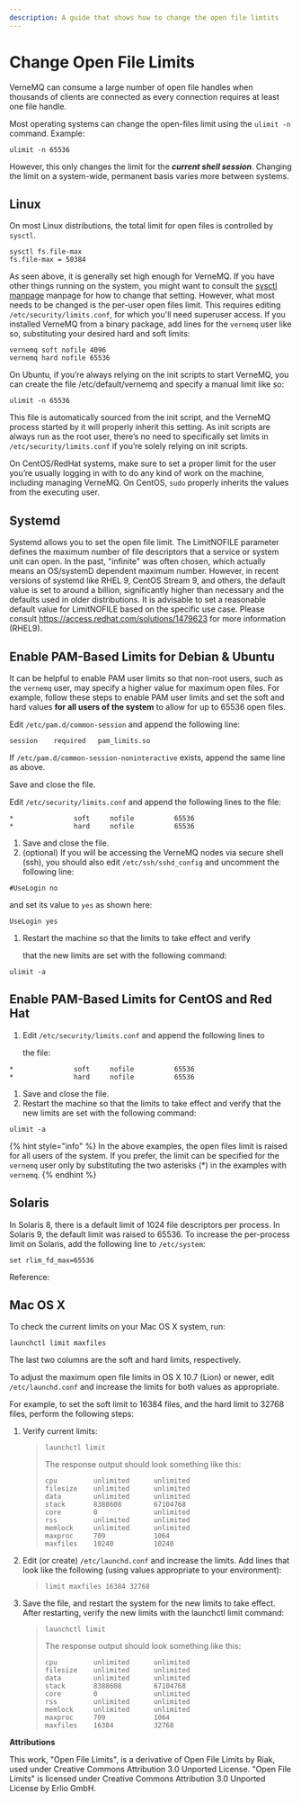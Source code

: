 ```yaml
---
description: A guide that shows how to change the open file limtits
---
```


# Change Open File Limits

VerneMQ can consume a large number of open file handles when thousands of clients are connected as every connection requires at least one file handle.

Most operating systems can change the open-files limit using the `ulimit -n` command. Example:

```text
ulimit -n 65536
```

However, this only changes the limit for the _**current shell session**_. Changing the limit on a system-wide, permanent basis varies more between systems.

## Linux

On most Linux distributions, the total limit for open files is controlled by `sysctl`.

```text
sysctl fs.file-max
fs.file-max = 50384
```

As seen above, it is generally set high enough for VerneMQ. If you have other things running on the system, you might want to consult the [sysctl manpage](http://linux.die.net/man/8/sysctl) manpage for how to change that setting. However, what most needs to be changed is the per-user open files limit. This requires editing `/etc/security/limits.conf`, for which you'll need superuser access. If you installed VerneMQ from a binary package, add lines for the `vernemq` user like so, substituting your desired hard and soft limits:

```text
vernemq soft nofile 4096
vernemq hard nofile 65536
```

On Ubuntu, if you’re always relying on the init scripts to start VerneMQ, you can create the file /etc/default/vernemq and specify a manual limit like so:

```text
ulimit -n 65536
```

This file is automatically sourced from the init script, and the VerneMQ process started by it will properly inherit this setting. As init scripts are always run as the root user, there’s no need to specifically set limits in `/etc/security/limits.conf` if you’re solely relying on init scripts.

On CentOS/RedHat systems, make sure to set a proper limit for the user you’re usually logging in with to do any kind of work on the machine, including managing VerneMQ. On CentOS, `sudo` properly inherits the values from the executing user.

## Systemd
Systemd allows you to set the open file limit. The LimitNOFILE parameter defines the maximum number of file descriptors that a service or system unit can open. In the past, "infinite" was often chosen, which actually means an OS/systemD dependent maximum number. However, in recent versions of systemd like RHEL 9, CentOS Stream 9, and others, the default value is set to around a billion, significantly higher than necessary and the defaults used in older distributions. It is advisable to set a reasonable default value for LimitNOFILE based on the specific use case. Please consult https://access.redhat.com/solutions/1479623 for more information (RHEL9).

## Enable PAM-Based Limits for Debian & Ubuntu

It can be helpful to enable PAM user limits so that non-root users, such as the `vernemq` user, may specify a higher value for maximum open files. For example, follow these steps to enable PAM user limits and set the soft and hard values **for all users of the system** to allow for up to 65536 open files.

Edit `/etc/pam.d/common-session` and append the following line:

```text
session    required   pam_limits.so
```

If `/etc/pam.d/common-session-noninteractive` exists, append the same line as above.

Save and close the file.

Edit `/etc/security/limits.conf` and append the following lines to the file:

```text
*               soft     nofile          65536
*               hard     nofile          65536
```

1. Save and close the file.
2. \(optional\) If you will be accessing the VerneMQ nodes via secure shell \(ssh\), you should also edit `/etc/ssh/sshd_config` and uncomment the following line:

```text
#UseLogin no
```

and set its value to `yes` as shown here:

```text
UseLogin yes
```

1. Restart the machine so that the limits to take effect and verify

   that the new limits are set with the following command:

```text
ulimit -a
```

## Enable PAM-Based Limits for CentOS and Red Hat

1. Edit `/etc/security/limits.conf` and append the following lines to

   the file:

```text
*               soft     nofile          65536
*               hard     nofile          65536
```

1. Save and close the file.
2. Restart the machine so that the limits to take effect and verify that the new limits are set with the following command:

```text
ulimit -a
```

{% hint style="info" %}
In the above examples, the open files limit is raised for all users of the system. If you prefer, the limit can be specified for the `vernemq` user only by substituting the two asterisks \(\*\) in the examples with `vernemq`.
{% endhint %}

## Solaris

In Solaris 8, there is a default limit of 1024 file descriptors per process. In Solaris 9, the default limit was raised to 65536. To increase the per-process limit on Solaris, add the following line to `/etc/system`:

```text
set rlim_fd_max=65536
```

Reference:

## Mac OS X

To check the current limits on your Mac OS X system, run:

```text
launchctl limit maxfiles
```

The last two columns are the soft and hard limits, respectively.

To adjust the maximum open file limits in OS X 10.7 \(Lion\) or newer, edit `/etc/launchd.conf` and increase the limits for both values as appropriate.

For example, to set the soft limit to 16384 files, and the hard limit to 32768 files, perform the following steps:

1. Verify current limits:

   > ```text
   > launchctl limit
   > ```
   >
   > The response output should look something like this:
   >
   > ```text
   > cpu         unlimited      unlimited
   > filesize    unlimited      unlimited
   > data        unlimited      unlimited
   > stack       8388608        67104768
   > core        0              unlimited
   > rss         unlimited      unlimited
   > memlock     unlimited      unlimited
   > maxproc     709            1064
   > maxfiles    10240          10240
   > ```

2. Edit \(or create\) `/etc/launchd.conf` and increase the limits. Add lines that look like the following \(using values appropriate to your environment\):

   > ```text
   > limit maxfiles 16384 32768
   > ```

3. Save the file, and restart the system for the new limits to take effect. After restarting, verify the new limits with the launchctl limit command:

   > ```text
   > launchctl limit
   > ```
   >
   > The response output should look something like this:
   >
   > ```text
   > cpu         unlimited      unlimited
   > filesize    unlimited      unlimited
   > data        unlimited      unlimited
   > stack       8388608        67104768
   > core        0              unlimited
   > rss         unlimited      unlimited
   > memlock     unlimited      unlimited
   > maxproc     709            1064
   > maxfiles    16384          32768
   > ```

**Attributions**

This work, "Open File Limits", is a derivative of Open File Limits by Riak, used under Creative Commons Attribution 3.0 Unported License. "Open File Limits" is licensed under Creative Commons Attribution 3.0 Unported License by Erlio GmbH.

